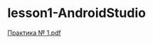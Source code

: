 # lesson1-AndroidStudio
[Практика № 1.pdf](https://github.com/RakhmanKichibekov/lesson1-AndroidStudio/files/11190943/1.pdf)
